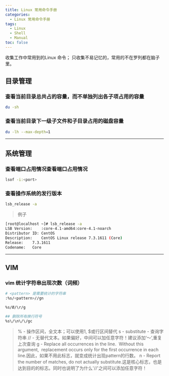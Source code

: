 ```yaml
---
title: Linux 常用命令手册
categories:
  - Linux 常用命令手册
tags:
  - Linux
  - Shell
  - Manual
toc: false
---
```

收集工作中常用到的Linux 命令；
只收集不易记忆的，常用的不在罗列都在脑子里。

## 目录管理
### 查看当前目录总共占的容量，而不单独列出各子项占用的容量 
```bash
du -sh
```
<!-- more -->

### 查看当前目录下一级子文件和子目录占用的磁盘容量
```bash
du -lh --max-depth=1
```
-----
## 系统管理
### 查看端口占用情况查看端口占用情况
```bash
lsof -i:<port>
```
### 查看操作系统的发行版本
```bash
lsb_release -a
```
> 例子

```bash
[root@localhost ~]# lsb_release -a
LSB Version:	:core-4.1-amd64:core-4.1-noarch
Distributor ID:	CentOS
Description:	CentOS Linux release 7.3.1611 (Core)
Release:	7.3.1611
Codename:	Core
```
-----
## VIM
### vim 统计字符串出现次数（词频）
```bash
# <pattern> 是需要统计的字符串
:%s/<pattern>//gn

%s/Ø/\r/g

## 删除所有换行符号
%s\/\n\/\/gc
```
> % - 操作区间，全文本；可以使用1, $或行区间替代
    s - substitute
    <pattern> - 查询字符串
    // - 无替代文本。如果偏好，中间可以加任意字符！建议添加‘～’,重复上次查询
    g - Replace all occurrences in the line.  Without this argument,  replacement occurs only for the first occurrence in each line.因此，如果不用此标志，就变成统计出现pattern的行数。
    n - Report the number of matches, do not actually substitute.这是核心标志，也是达到目的的标志。同时也说明了为什么'//'之间可以添加任意字符！